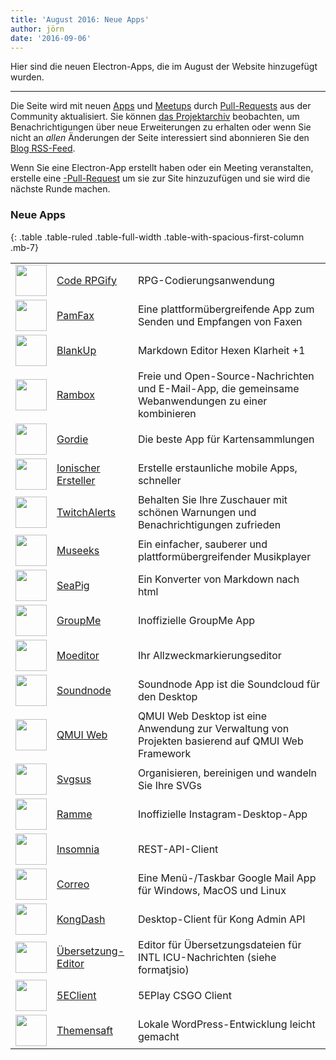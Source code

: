 ```yaml
---
title: 'August 2016: Neue Apps'
author: jörn
date: '2016-09-06'
---
```


Hier sind die neuen Electron-Apps, die im August der Website hinzugefügt wurden.

---

Die Seite wird mit neuen [Apps](https://electronjs.org/apps) und [Meetups](https://electronjs.org/community) durch [Pull-Requests](https://github.com/electron/electronjs.org/pulls) aus der Community aktualisiert. Sie können [das Projektarchiv](https://github.com/electron/electronjs.org) beobachten, um Benachrichtigungen über neue Erweiterungen zu erhalten oder wenn Sie nicht an _allen_ Änderungen der Seite interessiert sind abonnieren Sie den [Blog RSS-Feed](https://electronjs.org/feed.xml).

Wenn Sie eine Electron-App erstellt haben oder ein Meeting veranstalten, erstelle eine [-Pull-Request](https://github.com/electron/electronjs.org) um sie zur Site hinzuzufügen und sie wird die nächste Runde machen.

### Neue Apps

{: .table .table-ruled .table-full-width .table-with-spacious-first-column .mb-7}

|                                                                                          |                                                                                 |                                                                                                      |
| ---------------------------------------------------------------------------------------- | ------------------------------------------------------------------------------- | ---------------------------------------------------------------------------------------------------- |
| <img src='/images/apps/coderpgify.png' width='50' />                    | [Code RPGify](http://code.rpgify.com)                                           | RPG-Codierungsanwendung                                                                              |
| <img src='/images/apps/pamfax.png' width='50' />                        | [PamFax](https://www.pamfax.biz)                                                | Eine plattformübergreifende App zum Senden und Empfangen von Faxen                                   |
| <img src='/images/apps/blankup.png' width='50' />                       | [BlankUp](https://hoverbaum.github.io/BlankUp-Electron/)                        | Markdown Editor Hexen Klarheit +1                                                                    |
| <img src='/images/apps/rambox.png' width='50' />                        | [Rambox](http://rambox.pro)                                                     | Freie und Open-Source-Nachrichten und E-Mail-App, die gemeinsame Webanwendungen zu einer kombinieren |
| <img src='/images/apps/gordie.png' width='50' />                        | [Gordie](http://gordie-app.bitbucket.org/)                                      | Die beste App für Kartensammlungen                                                                   |
| <img src='/images/apps/ionic-creator.png' width='50' />                 | [Ionischer Ersteller](https://github.com/Meadowcottage/Ionic-Creator)           | Erstelle erstaunliche mobile Apps, schneller                                                         |
| <img src='/images/apps/twitchalerts.png' width='50' />                  | [TwitchAlerts](https://github.com/Meadowcottage/TwitchAlerts)                   | Behalten Sie Ihre Zuschauer mit schönen Warnungen und Benachrichtigungen zufrieden                   |
| <img src='/images/apps/museeks.png' width='50' />                       | [Museeks](http://museeks.io/)                                                   | Ein einfacher, sauberer und plattformübergreifender Musikplayer                                      |
| <img src='/images/apps/seapig.png' width='50' />                        | [SeaPig](https://github.com/yasumichi/seapig/blob/master/README.md)             | Ein Konverter von Markdown nach html                                                                 |
| <img src='/images/apps/groupme.png' width='50' />                       | [GroupMe](https://github.com/dcrousso/GroupMe#readme)                           | Inoffizielle GroupMe App                                                                             |
| <img src='/images/apps/moeditor.png' width='50' />                      | [Moeditor](https://moeditor.github.io/)                                         | Ihr Allzweckmarkierungseditor                                                                        |
| <img src='/images/apps/soundnode.png' width='50' />                     | [Soundnode](http://www.soundnodeapp.com)                                        | Soundnode App ist die Soundcloud für den Desktop                                                     |
| <img src='/images/apps/qmui.png' width='50' />                          | [QMUI Web](http://qmuiteam.com/web)                                             | QMUI Web Desktop ist eine Anwendung zur Verwaltung von Projekten basierend auf QMUI Web Framework    |
| <img src='/images/apps/svgsus.png' width='50' />                        | [Svgsus](http://www.svgs.us)                                                    | Organisieren, bereinigen und wandeln Sie Ihre SVGs                                                   |
| <img src='/images/apps/ramme.png' width='50' />                         | [Ramme](https://github.com/terkelg/ramme)                                       | Inoffizielle Instagram-Desktop-App                                                                   |
| <img src='/images/apps/insomnia.png' width='50' />                      | [Insomnia](https://insomnia.rest/)                                              | REST-API-Client                                                                                      |
| <img src='/images/apps/correo.png' width='50' />                        | [Correo](https://github.com/amitmerchant1990/correo)                            | Eine Menü-/Taskbar Google Mail App für Windows, MacOS und Linux                                      |
| <img src='/images/apps/kongdash.png' width='50' />                      | [KongDash](https://ajaysreedhar.github.io/kongdash)                             | Desktop-Client für Kong Admin API                                                                    |
| <img src='/images/apps/react-intl-translation-editor.png' width='50' /> | [Übersetzung-Editor](https://bitbucket.org/bflower/react-intl-editor/wiki/Home) | Editor für Übersetzungsdateien für INTL ICU-Nachrichten (siehe formatjsio)                           |
| <img src='/images/apps/5eplay.png' width='50' />                        | [5EClient](https://www.5eplay.com/)                                             | 5EPlay CSGO Client                                                                                   |
| <img src='/images/apps/theme-juice.png' width='50' />                   | [Themensaft](https://www.themejuice.it)                                         | Lokale WordPress-Entwicklung leicht gemacht                                                          |

